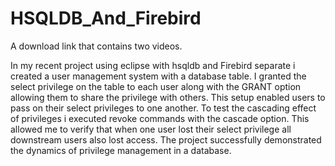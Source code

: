 # HSQLDB_And_Firebird

A download link that contains two videos.

In my recent project using eclipse with hsqldb and Firebird separate i created a user management system with a database table. 
I granted the select privilege on the table to each user along with the GRANT option allowing them to share the privilege with others. This setup enabled users to pass on their select privileges to one another. 
To test the cascading effect of privileges i executed revoke commands with the cascade option. This allowed me to verify that when one user lost their select privilege all downstream users also lost access. 
The project successfully demonstrated the dynamics of privilege management in a database. 

